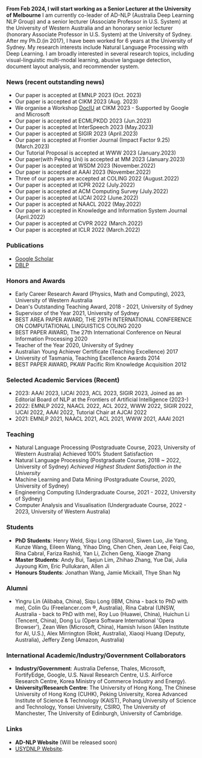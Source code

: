 **From Feb 2024, I will start working as a Senior Lecturer at the University of Melbourne**
I am currently co-leader of AD-NLP (Australia Deep Learning NLP Group) and a senior lecturer (Associate Professor in U.S. System) at the University of Western Australia and an honorary senior lecturer (honorary Associate Professor in U.S. System) at the University of Sydney. After my Ph.D.(in 2017), I have been worked for 6 years at the University of Sydney. My research interests include Natural Language Processing with Deep Learning. I am broadly interested in several research topics, including visual-linguistic multi-modal learning, abusive language detection, document layout analysis, and recommender system.  


### News (recent outstanding news)
*   Our paper is accepted at EMNLP 2023 (Oct. 2023)
*   Our paper is accepted at CIKM 2023 (Aug. 2023)
*   We organise a Workshop [DocIU](https://doc-iu.github.io/) at CIKM 2023 - Supported by Google and Microsoft
*   Our paper is accepted at ECMLPKDD 2023 (Jun.2023)
*   Our paper is accepted at InterSpeech 2023 (May.2023)
*   Our paper is accepted at SIGIR 2023 (April.2023)
*   Our paper is accepted at Frontier Journal (Impact Factor 9.25) (March.2023)
*   Our Tutorial Proposal is accepted at WWW 2023 (January.2023)
*   Our paper(with Peking Uni) is accepted at MM 2023 (January.2023)
*   Our paper is accepted at WSDM 2023 (November.2022)
*   Our paper is accepted at AAAI 2023 (November.2022)
*   Three of our papers are accepted at COLING 2022 (August.2022)
*   Our paper is accepted at ICPR 2022 (July.2022)
*   Our paper is accepted at ACM Computing Survey (July.2022)
*   Our paper is accepted at IJCAI 2022 (June.2022)
*   Our paper is accepted at NAACL 2022 (May.2022)
*   Our paper is accepted in Knowledge and Information System Journal (April.2022)
*   Our paper is accepted at CVPR 2022 (March.2022)
*   Our paper is accepted at ICLR 2022 (March.2022)



### Publications
*   [Google Scholar](https://scholar.google.com.au/citations?hl=en&user=VH2jVOgAAAAJ&view_op=list_works&sortby=pubdate)
*   [DBLP](https://dblp.org/pid/24/10567.html)


### Honors and Awards
*   Early Career Research Award (Physics, Math and Computing), 2023, University of Western Australia
*   Dean's Outstanding Teaching Award, 2018 - 2021, University of Sydney 
*   Supervisor of the Year 2021, University of Sydney
*   BEST AREA PAPER AWARD, THE 29TH INTERNATIONAL CONFERENCE ON COMPUTATIONAL LINGUISTICS COLING 2020
*   BEST PAPER AWARD, The 27th International Conference on Neural Information Processing 2020
*   Teacher of the Year 2020, University of Sydney
*   Australian Young Achiever Certificate (Teaching Excellence) 2017
*   University of Tasmania, Teaching Excellence Awards 2014
*   BEST PAPER AWARD, PKAW Pacific Rim Knowledge Acquisition 2012


### Selected Academic Services (Recent)
*   2023: AAAI 2023, IJCAI 2023, ACL 2023, SIGIR 2023, Joined as an Editorial Board of NLP at the Frontiers of Artificial Intelligence (2023-) 
*   2022: EMNLP 2022, NAACL 2022, ACL 2022, WWW 2022, SIGIR 2022, IJCAI 2022, AAAI 2022, Tutorial Chair at AJCAI 2022
*   2021: EMNLP 2021, NAACL 2021, ACL 2021, WWW 2021, AAAI 2021


### Teaching
*   Natural Language Processing (Postgraduate Course, 2023, University of Western Australia) Achieved 100% Student Satisfaction
*   Natural Language Processing (Postgraduate Course, 2018 ~ 2022, University of Sydney) _Achieved Highest Student Satisfaction in the University_
*   Machine Learning and Data Mining (Postgraduate Course, 2020, University of Sydney)
*   Engineering Computing (Undergraduate Course, 2021 - 2022, University of Sydney)
*   Computer Analysis and Visualisation (Undergraduate Course, 2022 - 2023, University of Western Australia)

### Students
*   **PhD Students**: Henry Weld, Siqu Long (Sharon), Siwen Luo, Jie Yang, Kunze Wang, Eileen Wang, Yihao Ding, Chen Chen, Jean Lee, Feiqi Cao, Rina Cabral, Fariza Rashid,  Yan Li, Zichen Geng, Xiaoge Zhang
*   **Master Students**: Andy Bui, Taejun Lim, Zhihao Zhang, Yue Dai, Julia Juyoung Kim, Eric Pullukaran, Allen Ji 
*   **Honours Students**: Jonathan Wang, Jamie Mickaill, Thye Shan Ng

### Alumni
*   Yingru Lin (Alibaba, China), Siqu Long (IBM, China - back to PhD with me), Colin Gu (Freelancer.com ®, Australia), Rina Cabral (UNSW, Australia - back to PhD with me), Roy Luo (Huawei, China), Huichun Li (Tencent, China), Dong Lu (Opera Software International 'Opera Browser'), Zean Wen (Microsoft, China), Hamish Ivison (Allen Institute for AI, U.S.), Alex Mirrington (Rokt, Australia), Xiaoqi Huang (Deputy, Australia), Jeffery Zeng (Amazon, Australia)

### International Academic/Industry/Government Collaborators
*   **Industry/Government**: Australia Defense, Thales, Microsoft, FortifyEdge, Google, U.S. Naval Research Centre, U.S. AirForce Research Centre, Korea Ministry of Commerce Industry and Energy).
*   **University/Research Centre**: The University of Hong Kong, The Chinese University of Hong Kong (CUHK), Peking University, Korea Advanced Institute of Science & Technology (KAIST), Pohang University of Science and Technology, Yonsei University, CSIRO, The University of Manchester, The University of Edinburgh, University of Cambridge.


### Links
*   **AD-NLP Website** (Will be released soon)
*   [USYDNLP Website](https://usydnlp.info/).
